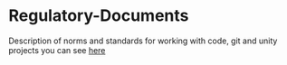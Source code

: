 # Regulatory-Documents
Description of norms and standards for working with code, git and unity projects you can see [here](https://github.com/Krasnov-Midnight/Regulatory-Documents/wiki)
